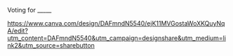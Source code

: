Voting for _____

https://www.canva.com/design/DAFmndN5540/ejK11MVGostaWoXKQuyNqA/edit?utm_content=DAFmndN5540&utm_campaign=designshare&utm_medium=link2&utm_source=sharebutton
